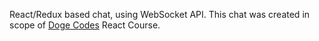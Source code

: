 React/Redux based chat, using WebSocket API.
This chat was created in scope of [Doge Codes](http://doge.codes/) React Course.
